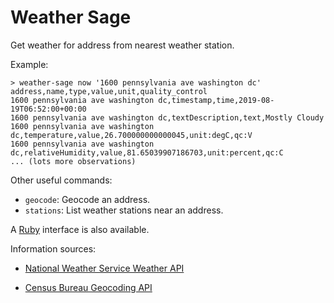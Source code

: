 Weather Sage
============
Get weather for address from nearest weather station.

Example:

```
> weather-sage now '1600 pennsylvania ave washington dc'
address,name,type,value,unit,quality_control
1600 pennsylvania ave washington dc,timestamp,time,2019-08-19T06:52:00+00:00
1600 pennsylvania ave washington dc,textDescription,text,Mostly Cloudy
1600 pennsylvania ave washington dc,temperature,value,26.700000000000045,unit:degC,qc:V
1600 pennsylvania ave washington dc,relativeHumidity,value,81.65039907186703,unit:percent,qc:C
... (lots more observations)
```

Other useful commands:
* `geocode`: Geocode an address.
* `stations`: List weather stations near an address.

A [Ruby][] interface is also available.

Information sources:
* [National Weather Service Weather API][weather-api]
* [Census Bureau Geocoding API][census-api]

  [ruby]: https://ruby-lang.org/ "Ruby programming language"
  [weather-api]: https://api.weather.gov/ "national Weather Service (NWS) Weather API"
  [census-api]: https://geocoding.geo.census.gov/geocoder/ "Census Bureau Geocoding API"
